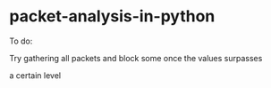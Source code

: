# packet-analysis-in-python
To do:

Try gathering all packets and block some once the values surpasses

a certain level
